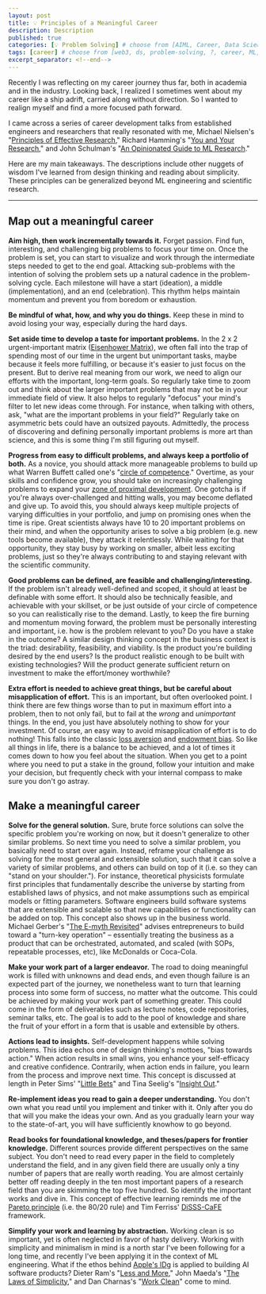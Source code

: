 ```yaml
---
layout: post
title: 💡 Principles of a Meaningful Career
description: Description 
published: true
categories: [💡 Problem Solving] # choose from [AIML, Career, Data Science, Design, Diagrams, Guides, Product, Research, Web3]
tags: [career] # choose from [web3, ds, problem-solving, ?, career, ML, data science, thoughts, trends, products, Misc]
excerpt_separator: <!--end-->
---
```


Recently I was reflecting on my career journey thus far, both in academia and in the industry. Looking back, I realized I sometimes went about my career like a ship adrift, carried along without direction. So I wanted to realign myself and find a more focused path forward. <!--end-->

I came across a series of career development talks from established engineers and researchers that really resonated with me, Michael Nielsen's "[Principles of Effective Research](https://michaelnielsen.org/blog/principles-of-effective-research/)," Richard Hamming's "[You and Your Research](https://www.cs.virginia.edu/~robins/YouAndYourResearch.html)," and John Schulman's "[An Opinionated Guide to ML Research](http://joschu.net/blog/opinionated-guide-ml-research.html)." 

Here are my main takeaways. The descriptions include other nuggets of wisdom I've learned from design thinking and reading about simplicity. These principles can be generalized beyond ML engineering and scientific research. 

<hr class="hr-post">

## Map out a meaningful career

__Aim high, then work incrementally towards it.__ Forget passion. Find fun, interesting, and challenging big problems to focus your time on. Once the problem is set, you can start to visualize and work through the intermediate steps needed to get to the end goal. Attacking sub-problems with the intention of solving the problem sets up a natural cadence in the problem-solving cycle. Each milestone will have a start (ideation), a middle (implementation), and an end (celebration). This rhythm helps maintain momentum and prevent you from boredom or exhaustion.

__Be mindful of what, how, and why you do things.__ 
Keep these in mind to avoid losing your way, especially during the hard days.

__Set aside time to develop a taste for important problems.__ In the 2 x 2 urgent-important matrix ([Eisenhower Matrix](https://modelthinkers.com/mental-model/eisenhower-matrix)), we often fall into the trap of spending most of our time in the urgent but unimportant tasks, maybe because it feels more fulfilling, or because it's easier to just focus on the present. But to derive real meaning from our work, we need to align our efforts with the important, long-term goals. So regularly take time to zoom out and think about the larger important problems that may not be in your immediate field of view. It also helps to regularly "defocus" your mind's filter to let new ideas come through. For instance, when talking with others, ask, "what are the important problems in your field?" Regularly take on asymmetric bets could have an outsized payouts. Admittedly, the process of discovering and defining personally important problems is more art than science, and this is some thing I'm still figuring out myself.

__Progress from easy to difficult problems, and always keep a portfolio of both.__ As a novice, you should attack more manageable problems to build up what Warren Buffett called one's "[circle of competence](https://en.wikipedia.org/wiki/Circle_of_competence)." Overtime, as your skills and confidence grow, you should take on increasingly challenging problems to expand your [zone of proximal development](https://en.wikipedia.org/wiki/Zone_of_proximal_development). One gotcha is if you're always over-challenged and hitting walls, you may become deflated and give up. To avoid this, you should always keep multiple projects of varying difficulties in your portfolio, and jump on promising ones when the time is ripe. Great scientists always have 10 to 20 important problems on their mind, and when the opportunity arises to solve a big problem (e.g. new tools become available), they attack it relentlessly. While waiting for that opportunity, they stay busy by working on smaller, albeit less exciting problems, just so they're always contributing to and staying relevant with the scientific community.

__Good problems can be defined, are feasible and challenging/interesting.__ If the problem isn't already well-defined and scoped, it should at least be definable with some effort. It should also be technically feasible, and achievable with your skillset, or be just outside of your circle of competence so you can realistically rise to the demand. Lastly, to keep the fire burning and momentum moving forward, the problem must be personally interesting and important, i.e. how is the problem relevant to you? Do you have a stake in the outcome? A similar design thinking concept in the business context is the triad: desirability, feasibility, and viability. Is the product you're building desired by the end users? Is the product realistic enough to be built with existing technologies? Will the product generate sufficient return on investment to make the effort/money worthwhile?

__Extra effort is needed to achieve great things, but be careful about misapplication of effort.__ This is an important, but often overlooked point. I think there are few things worse than to put in maximum effort into a problem, then to not only fail, but to fail at the _wrong_ and _unimportant_ things. In the end, you just have absolutely nothing to show for your investment. Of course, an easy way to avoid misapplication of effort is to do nothing! This falls into the classic [loss aversion](https://www.investopedia.com/terms/l/loss-psychology.asp) and [endowment bias](https://www.investopedia.com/terms/e/endowment-effect.asp). So like all things in life, there is a balance to be achieved, and a lot of times it comes down to how you feel about the situation. When you get to a point where you need to put a stake in the ground, follow your intuition and make your decision, but frequently check with your internal compass to make sure you don't go astray. 

## Make a meaningful career

__Solve for the general solution.__ Sure, brute force solutions can solve the specific problem you're working on now, but it doesn't generalize to other similar problems. So next time you need to solve a similar problem, you basically need to start over again. Instead, reframe your challenge as solving for the most general and extensible solution, such that it can solve a variety of similar problems, and others can build on top of it (i.e. so they can "stand on your shoulder."). For instance, theoretical physicists formulate first principles that fundamentally describe the universe by starting from established laws of physics, and not make assumptions such as empirical models or fitting parameters. Software engineers build software systems that are extensible and scalable so that new capabilities or functionality can be added on top. This concept also shows up in the business world. Michael Gerber's "[The E-myth Revisited]()" advises entrepreneurs to build toward a "turn-key operation" – essentially treating the business as a product that can be orchestrated, automated, and scaled (with SOPs, repeatable processes, etc), like McDonalds or Coca-Cola. 

__Make your work part of a larger endeavor.__ The road to doing meaningful work is filled with unknowns and dead ends, and even though failure is an expected part of the journey, we nonetheless want to turn that learning process into some form of success, no matter what the outcome. This could be achieved by making your work part of something greater. This could come in the form of deliverables such as lecture notes, code repositories, seminar talks, etc. The goal is to add to the pool of knowledge and share the fruit of your effort in a form that is usable and extensible by others.

__Actions lead to insights.__ Self-development happens while solving problems. This idea echos one of design thinking's mottoes, "bias towards action." When action results in small wins, you enhance your self-efficacy and creative confidence. Contrarily, when action ends in failure, you learn from the process and improve next time. This concept is discussed at length in Peter Sims' "[Little Bets](https://www.amazon.com/Little-Bets-Breakthrough-Emerge-Discoveries/dp/1439170436)" and Tina Seelig's "[Insight Out](https://www.amazon.com/Insight-Out-Ideas-Your-World/dp/0062301276)."

__Re-implement ideas you read to gain a deeper understanding.__ You don't own what you read until you implement and tinker with it. Only after you do that will you make the ideas your own. And as you gradually learn your way to the state-of-art, you will have sufficiently knowhow to go beyond.

__Read books for foundational knowledge, and theses/papers for frontier knowledge.__ Different sources provide different perspectives on the same subject. You don't need to read every paper in the field to completely understand the field, and in any given field there are usually only a tiny number of papers that are really worth reading. You are almost certainly better off reading deeply in the ten most important papers of a research field than you are skimming the top five hundred. So identify the important works and dive in. This concept of effective learning reminds me of the [Pareto principle](https://en.wikipedia.org/wiki/Pareto_principle) (i.e. the 80/20 rule) and Tim Ferriss' [DiSSS-CaFE](https://modelthinkers.com/mental-model/disss-learning) framework.

__Simplify your work and learning by abstraction.__ Working clean is so important, yet is often neglected in favor of hasty delivery. Working with simplicity and minimalism in mind is a north star I've been following for a long time, and recently I've been applying it in the context of ML engineering. What if the ethos behind [Apple's IDg](https://en.wikipedia.org/wiki/Apple_Industrial_Design_Group) is applied to building AI software products? Dieter Ram's "[Less and More](https://www.amazon.com/Less-More-Design-Ethos-Dieter/dp/3899555848/)," John Maeda's "[The Laws of Simplicity](http://lawsofsimplicity.com/)," and Dan Charnas's "[Work Clean](https://www.amazon.com/Work-Clean-life-changing-mise-en-place-organize/dp/1623365929/)" come to mind. 